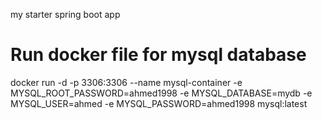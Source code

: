 my starter spring boot app

# Run docker file for mysql database
docker run -d -p 3306:3306 --name mysql-container -e MYSQL_ROOT_PASSWORD=ahmed1998 -e MYSQL_DATABASE=mydb -e MYSQL_USER=ahmed -e MYSQL_PASSWORD=ahmed1998 mysql:latest